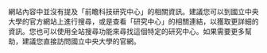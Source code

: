 網站內容中並沒有提及「前瞻科技研究中心」的相關資訊。建議您可以到國立中央大學的官方網站上進行搜尋，或是查看「研究中心」的相關連結，以獲取更詳細的資訊。您也可以使用全站搜尋功能來尋找這個特定的研究中心。如果需要更多幫助，建議您直接訪問國立中央大學的官網。